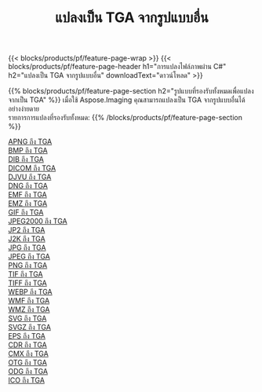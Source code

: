 ﻿---
title: แปลงเป็น TGA จากรูปแบบอื่น 
weight: 3920
url: /th/net/conversion/to/tga 
lang: th
langdirlevel: 2
locales: zh-hans,ja,it,ru,de,es,fr,nl,id,lt,pl,pt,vi,tr,ko,zh-hant,ar,hi,th,sv,cs,uk,he
description: เมื่อใช้ Aspose.Imaging คุณสามารถแปลงเป็น TGA จากรูปแบบอื่นได้อย่างง่ายดาย
---

{{< blocks/products/pf/feature-page-wrap >}}
{{< blocks/products/pf/feature-page-header h1="การแปลงไฟล์ภาพผ่าน C#" h2="แปลงเป็น TGA จากรูปแบบอื่น" downloadText="ดาวน์โหลด" >}}


{{% blocks/products/pf/feature-page-section  h2="รูปแบบที่รองรับทั้งหมดเพื่อแปลงจากเป็น TGA" %}}
เมื่อใช้ Aspose.Imaging คุณสามารถแปลงเป็น TGA จากรูปแบบอื่นได้อย่างง่ายดาย
<br/>
รายการการแปลงที่รองรับทั้งหมด:
{{% /blocks/products/pf/feature-page-section %}}
<div class="container-fluid productfamilypage bg-gray">
    <div class="convertypes bg-gray agp-content section">
        <div class="container">
		<div class="row other-converters">
		    <div class='col-md-2 other-converter remove-lp remove-rp'><a href="/imaging/th/net/conversion/apng-to-tga" >APNG ถึง TGA</a></div>
<div class='col-md-2 other-converter remove-lp remove-rp'><a href="/imaging/th/net/conversion/bmp-to-tga" >BMP ถึง TGA</a></div>
<div class='col-md-2 other-converter remove-lp remove-rp'><a href="/imaging/th/net/conversion/dib-to-tga" >DIB ถึง TGA</a></div>
<div class='col-md-2 other-converter remove-lp remove-rp'><a href="/imaging/th/net/conversion/dicom-to-tga" >DICOM ถึง TGA</a></div>
<div class='col-md-2 other-converter remove-lp remove-rp'><a href="/imaging/th/net/conversion/djvu-to-tga" >DJVU ถึง TGA</a></div>
<div class='col-md-2 other-converter remove-lp remove-rp'><a href="/imaging/th/net/conversion/dng-to-tga" >DNG ถึง TGA</a></div>
<div class='col-md-2 other-converter remove-lp remove-rp'><a href="/imaging/th/net/conversion/emf-to-tga" >EMF ถึง TGA</a></div>
<div class='col-md-2 other-converter remove-lp remove-rp'><a href="/imaging/th/net/conversion/emz-to-tga" >EMZ ถึง TGA</a></div>
<div class='col-md-2 other-converter remove-lp remove-rp'><a href="/imaging/th/net/conversion/gif-to-tga" >GIF ถึง TGA</a></div>
<div class='col-md-2 other-converter remove-lp remove-rp'><a href="/imaging/th/net/conversion/jpeg2000-to-tga" >JPEG2000 ถึง TGA</a></div>
<div class='col-md-2 other-converter remove-lp remove-rp'><a href="/imaging/th/net/conversion/jp2-to-tga" >JP2 ถึง TGA</a></div>
<div class='col-md-2 other-converter remove-lp remove-rp'><a href="/imaging/th/net/conversion/j2k-to-tga" >J2K ถึง TGA</a></div>
<div class='col-md-2 other-converter remove-lp remove-rp'><a href="/imaging/th/net/conversion/jpg-to-tga" >JPG ถึง TGA</a></div>
<div class='col-md-2 other-converter remove-lp remove-rp'><a href="/imaging/th/net/conversion/jpeg-to-tga" >JPEG ถึง TGA</a></div>
<div class='col-md-2 other-converter remove-lp remove-rp'><a href="/imaging/th/net/conversion/png-to-tga" >PNG ถึง TGA</a></div>
<div class='col-md-2 other-converter remove-lp remove-rp'><a href="/imaging/th/net/conversion/tif-to-tga" >TIF ถึง TGA</a></div>
<div class='col-md-2 other-converter remove-lp remove-rp'><a href="/imaging/th/net/conversion/tiff-to-tga" >TIFF ถึง TGA</a></div>
<div class='col-md-2 other-converter remove-lp remove-rp'><a href="/imaging/th/net/conversion/webp-to-tga" >WEBP ถึง TGA</a></div>
<div class='col-md-2 other-converter remove-lp remove-rp'><a href="/imaging/th/net/conversion/wmf-to-tga" >WMF ถึง TGA</a></div>
<div class='col-md-2 other-converter remove-lp remove-rp'><a href="/imaging/th/net/conversion/wmz-to-tga" >WMZ ถึง TGA</a></div>
<div class='col-md-2 other-converter remove-lp remove-rp'><a href="/imaging/th/net/conversion/svg-to-tga" >SVG ถึง TGA</a></div>
<div class='col-md-2 other-converter remove-lp remove-rp'><a href="/imaging/th/net/conversion/svgz-to-tga" >SVGZ ถึง TGA</a></div>
<div class='col-md-2 other-converter remove-lp remove-rp'><a href="/imaging/th/net/conversion/eps-to-tga" >EPS ถึง TGA</a></div>
<div class='col-md-2 other-converter remove-lp remove-rp'><a href="/imaging/th/net/conversion/cdr-to-tga" >CDR ถึง TGA</a></div>
<div class='col-md-2 other-converter remove-lp remove-rp'><a href="/imaging/th/net/conversion/cmx-to-tga" >CMX ถึง TGA</a></div>
<div class='col-md-2 other-converter remove-lp remove-rp'><a href="/imaging/th/net/conversion/otg-to-tga" >OTG ถึง TGA</a></div>
<div class='col-md-2 other-converter remove-lp remove-rp'><a href="/imaging/th/net/conversion/odg-to-tga" >ODG ถึง TGA</a></div>
<div class='col-md-2 other-converter remove-lp remove-rp'><a href="/imaging/th/net/conversion/ico-to-tga" >ICO ถึง TGA</a></div>
                </div>
        </div>
    </div>
</div>
<br/>

